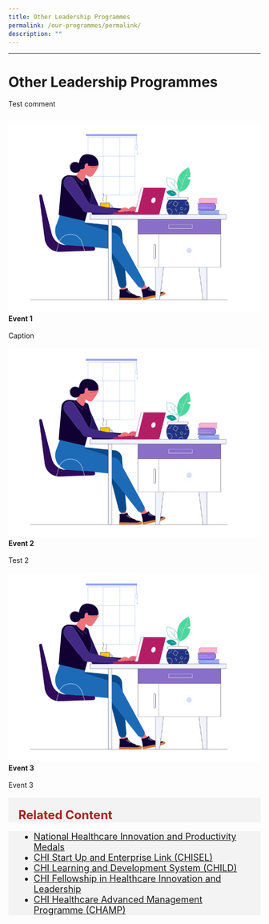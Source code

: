 ```yaml
---
title: Other Leadership Programmes
permalink: /our-programmes/permalink/
description: ""
---
```

---
# Other Leadership Programmes

Test comment



<br>
<div class="row">
<div class="col"> 
<img alt="Auditorium" src="/images/office-desk-animation.gif"><br>
	<div class="header"><b>Event 1</b></div><br>
	<div class="para">Caption

</div>
<br>

</div>
	<div class="col"> 
<img alt="CHI Living Lab" src="/images/office-desk-animation.gif"><br>
		<div class="header"><b>Event 2<br></b></div><br>
		<div class="para">Test 2
</div>
<br>

</div>
	<div class="col"> 
<img alt="Hall" src="/images/office-desk-animation.gif"><br>
		<div class="header"><b>Event 3</b></div><br>
		<div class="para">Event 3
</div>
<br></div></div>





<div style="font-size:24px; font-weight: 700; color: #a6221c; background-color: #f3f3f3; padding: 20px 0px 0px 20px;" class="row"> Related Content</div>

<div style="font-size:18px ;background-color: #f3f3f3; padding: 0px 25px 0px 20px;" class="row">
	<ul>
		<li><a href="/files/press-releases/2023/COS%202023%20Infographic%20-%20Smart%20Nation%20Today%20and%20Beyond.pdf">National Healthcare Innovation and Productivity Medals</a></li>
		<li><a href="/files/press-releases/2023/COS%202023%20Infographic%20-%20Smart%20Nation%20Today%20and%20Beyond.pdf">CHI Start Up and Enterprise Link (CHISEL)</a></li>
			<li><a href="/files/press-releases/2023/COS%202023%20Infographic%20-%20Smart%20Nation%20Today%20and%20Beyond.pdf">CHI Learning and Development System (CHILD)</a></li>
			<li><a href="/files/press-releases/2023/COS%202023%20Infographic%20-%20Smart%20Nation%20Today%20and%20Beyond.pdf">CHI Fellowship in Healthcare Innovation and Leadership</a></li>
	<li><a href="/files/press-releases/2023/COS%202023%20Infographic%20-%20Smart%20Nation%20Today%20and%20Beyond.pdf">CHI Healthcare Advanced Management Programme (CHAMP)</a></li>
	</ul>
</div>